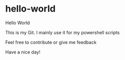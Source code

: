 # hello-world

Hello World

This is my Git.
I mainly use it for my powershell scripts

Feel free to contribute or give me feedback

Have a nice day!
